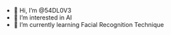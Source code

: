 - 👋 Hi, I’m @54DL0V3
- 👀 I’m interested in AI
- 🌱 I’m currently learning Facial Recognition Technique

<!---
54DL0V3/54DL0V3 is a ✨ special ✨ repository because its `README.md` (this file) appears on your GitHub profile.
You can click the Preview link to take a look at your changes.
--->

